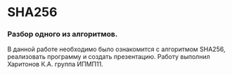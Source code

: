 # SHA256
### Разбор одного из алгоритмов.
В данной работе необходимо было ознакомится с алгоритмом SHA256, реализовать программу и создать презентацию.
Работу выполнил Харитонов К.А. группа ИПМП11.
